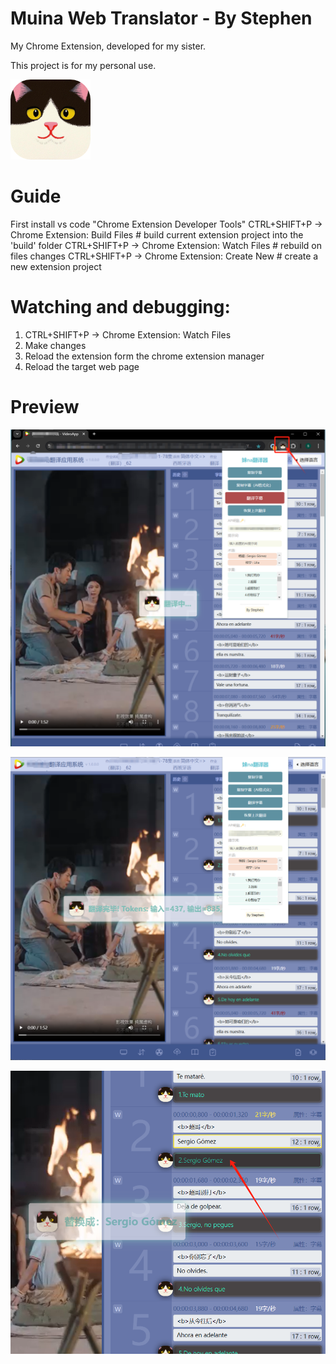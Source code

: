 # Muina Web Translator - By Stephen

My Chrome Extension, developed for my sister.

This project is for my personal use.

![a](/public/icons/icon_128.png)

# Guide

First install vs code "Chrome Extension Developer Tools"
CTRL+SHIFT+P -> Chrome Extension: Build Files # build current extension project into the 'build' folder
CTRL+SHIFT+P -> Chrome Extension: Watch Files # rebuild on files changes
CTRL+SHIFT+P -> Chrome Extension: Create New  # create a new extension project

# Watching and debugging:

1. CTRL+SHIFT+P -> Chrome Extension: Watch Files
2. Make changes
3. Reload the extension form the chrome extension manager
4. Reload the target web page

# Preview

![preview](/public/icons/1-preview.png)

![preview](/public/icons/2-result.png)

![preview](/public/icons/3-result.png)
